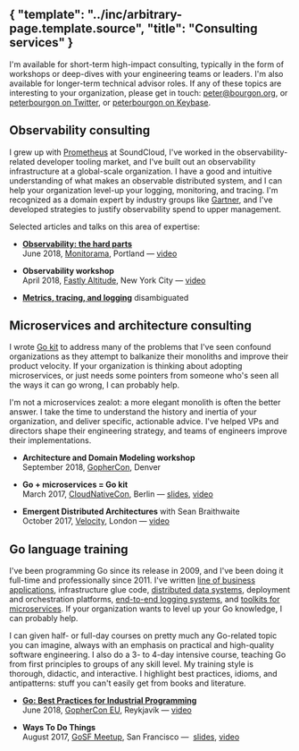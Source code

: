 {
	"template": "../inc/arbitrary-page.template.source",
    "title": "Consulting services"
}
---

I'm available for short-term high-impact consulting, typically in the form
of workshops or deep-dives with your engineering teams or leaders.
I'm also available for longer-term technical advisor roles.
If any of these topics are interesting to your organization, please get in touch:
 [peter@bourgon.org](mailto:peter@bourgon.org), or
 [peterbourgon on Twitter](https://twitter.com/peterbourgon), or
 [peterbourgon on Keybase](https://keybase.io/peterbourgon).

## Observability consulting

I grew up with [Prometheus](https://prometheus.io) at SoundCloud, I've worked
in the observability-related developer tooling market, and I've built out an
observability infrastructure at a global-scale organization. I have a good and
intuitive understanding of what makes an observable distributed system, and I
can help your organization level-up your logging, monitoring, and tracing. I'm
recognized as a domain expert by industry groups like
[Gartner](https://www.gartner.com/doc/3868219/monitoring-modern-services-infrastructure),
and I've developed strategies to justify observability spend to upper
management.

Selected articles and talks on this area of expertise:

- **[Observability: the hard parts](/observability-the-hard-parts/)** <br/>
    June 2018, [Monitorama](http://monitorama.com/), Portland — [video](https://vimeo.com/274820991)

- **Observability workshop** <br/>
    April 2018, [Fastly Altitude](https://fastly.com/altitude-nyc), New York City — [video](https://vimeo.com/267641392) <br/>

- **[Metrics, tracing, and logging](/blog/2017/02/21/metrics-tracing-and-logging.html)** disambiguated

## Microservices and architecture consulting

I wrote [Go kit](https://gokit.io) to address many of the problems that I've
seen confound organizations as they attempt to balkanize their monoliths and
improve their product velocity. If your organization is thinking about adopting
microservices, or just needs some pointers from someone who's seen all the ways
it can go wrong, I can probably help.

I'm not a microservices zealot: a more elegant monolith is often the better
answer. I take the time to understand the history and inertia of your
organization, and deliver specific, actionable advice. I've helped VPs and
directors shape their engineering strategy, and teams of engineers improve their
implementations.

- **Architecture and Domain Modeling workshop** <br/>
    September 2018, [GopherCon](https://gophercon.com), Denver

- **Go + microservices = Go kit** <br/>
    March 2017, [CloudNativeCon](https://cloudnativeeu2017.sched.com/), Berlin —
    [slides](https://speakerdeck.com/peterbourgon/go-plus-microservices-equals-go-kit), [video](https://www.youtube.com/watch?v=NX0sHF8ZZgw)

- **Emergent Distributed Architectures** with Sean Braithwaite <br/>
    October 2017, [Velocity](https://conferences.oreilly.com/velocity/vl-eu), London —
    [video](https://www.youtube.com/watch?v=5itZckAt-2A)

## Go language training

I've been programming Go since its release in 2009, and I've been doing it full-time and professionally since 2011.
I've written
 [line of business applications](https://developers.soundcloud.com/blog/architecture-behind-our-new-search-and-explore-experience),
 infrastructure glue code,
 [distributed data systems](https://github.com/soundcloud/roshi),
 deployment and orchestration platforms, 
 [end-to-end logging systems](/ok-log), and
 [toolkits for microservices](https://github.com/go-kit/kit).
If your organization wants to level up your Go knowledge, I can probably help. 

I can given half- or full-day courses on pretty much any Go-related topic you
can imagine, always with an emphasis on practical and high-quality software
engineering. I also do a 3- to 4-day intensive course, teaching Go from first
principles to groups of any skill level. My training style is thorough,
didactic, and interactive. I highlight best practices, idioms, and antipatterns:
stuff you can't easily get from books and literature.

- **[Go: Best Practices for Industrial Programming](/go-for-industrial-programming/)** <br/>
    June 2018, [GopherCon EU](https://gophercon.is/), Reykjavík — [video](https://www.youtube.com/watch?v=PTE4VJIdHPg)

- **Ways To Do Things** <br/>
    August 2017, [GoSF Meetup](https://www.meetup.com/golangsf/), San Francisco — 
     [slides](https://speakerdeck.com/peterbourgon/ways-to-do-things), [video](https://www.youtube.com/watch?v=LHe1Cb_Ud_M)

